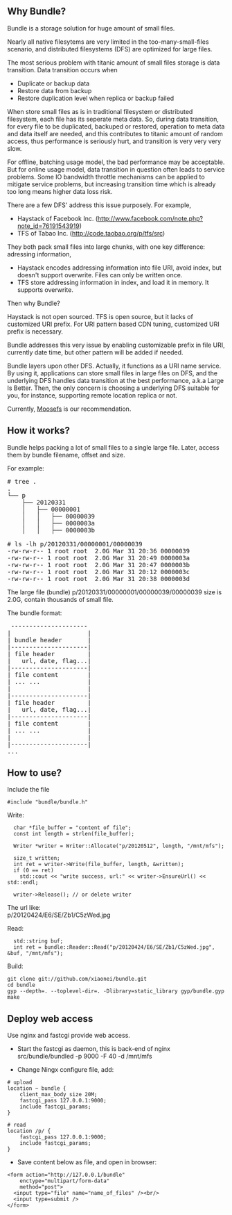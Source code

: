 Why Bundle?
---------------------
Bundle is a storage solution for huge amount of small files.

Nearly all native filesytems are very limited in the too-many-small-files scenario, and distributed filesystems
(DFS) are optimized for large files.

The most serious problem with titanic amount of small files storage is data transition. Data transition occurs
when
- Duplicate or backup data
- Restore data from backup
- Restore duplication level when replica or backup failed

When store small files as is in traditional filesystem or distributed filesystem, each file has its seperate meta
data. So, during data transition, for every file to be duplicated, backuped or restored, operation to meta data and
data itself are needed, and this contributes to titanic amount of random access, thus performance is seriously hurt,
and transition is very very very slow.

For offline, batching usage model, the bad performance may be acceptable. But for online usage model, data
transition in question often leads to service problems. Some IO bandwidth throttle mechanisms can be applied to
mitigate service problems, but increasing transition time which is already too long means higher data loss risk.

There are a few DFS' address this issue purposely. For example,
- Haystack of Facebook Inc. (http://www.facebook.com/note.php?note_id=76191543919)
- TFS of Tabao Inc. (http://code.taobao.org/p/tfs/src)

They both pack small files into large chunks, with one key difference: adressing information,
- Haystack encodes addressing information into file URI, avoid index, but doesn't support overwrite. Files can
only be written once.
- TFS store addressing information in index, and load it in memory. It supports overwrite.

Then why Bundle?

Haystack is not open sourced. TFS is open source, but it lacks of customized URI prefix. For URI pattern based 
CDN tuning, customized URI prefix is necessary.

Bundle addresses this very issue by enabling customizable prefix in file URI, currently date time, but other
pattern will be added if needed.

Bundle layers upon other DFS. Actually, it functions as a URI name service. By using it, applications can store
small files in large files on DFS, and the underlying DFS handles data transition at the best performance, 
a.k.a Large Is Better. Then, the only concern is choosing a underlying DFS suitable for you, for instance,
supporting remote location replica or not.

Currently, [Moosefs](http://www.moosefs.org) is our recommendation.


How it works?
---------------------
Bundle helps packing a lot of small files to a single large file. Later, access them by bundle filename, offset and
size.

For example:
<pre>
# tree .
.
└── p
    ├── 20120331
    │   ├── 00000001
    │   │   ├── 00000039
    │   │   ├── 0000003a
    │   │   ├── 0000003b

# ls -lh p/20120331/00000001/00000039
-rw-rw-r-- 1 root root  2.0G Mar 31 20:36 00000039
-rw-rw-r-- 1 root root  2.0G Mar 31 20:49 0000003a
-rw-rw-r-- 1 root root  2.0G Mar 31 20:47 0000003b
-rw-rw-r-- 1 root root  2.0G Mar 31 20:12 0000003c
-rw-rw-r-- 1 root root  2.0G Mar 31 20:38 0000003d
</pre>

The large file (bundle) p/20120331/00000001/00000039/00000039 size is 2.0G, contain thousands of small file.

The bundle format:
<pre>
 ---------------------
|                     |
| bundle header       |
|---------------------|
| file header         |
|   url, date, flag...|
|---------------------|
| file content        |
| ... ...             |
|                     |
|---------------------|
| file header         |
|   url, date, flag...|
|---------------------|
| file content        |
| ... ...             |
|                     |
|---------------------|
...
</pre>


How to use?
---------------------
Include the file
```
#include "bundle/bundle.h"
```

Write:
```
  char *file_buffer = "content of file";
  const int length = strlen(file_buffer);

  Writer *writer = Writer::Allocate("p/20120512", length, "/mnt/mfs");

  size_t written;
  int ret = writer->Write(file_buffer, length, &written);
  if (0 == ret)
    std::cout << "write success, url:" << writer->EnsureUrl() << std::endl;

  writer->Release(); // or delete writer
```

The url like:  
  p/20120424/E6/SE/Zb1/C5zWed.jpg


Read:
```
  std::string buf;
  int ret = bundle::Reader::Read("p/20120424/E6/SE/Zb1/C5zWed.jpg", &buf, "/mnt/mfs");
```

Build:
```
git clone git://github.com/xiaonei/bundle.git
cd bundle
gyp --depth=. --toplevel-dir=. -Dlibrary=static_library gyp/bundle.gyp
make
```

Deploy web access
----------------------------
Use nginx and fastcgi provide web access.

-  Start the fastcgi as daemon, this is back-end of nginx  
src/bundle/bundled -p 9000 -F 40 -d /mnt/mfs

-  Change Ningx configure file, add:  
```
# upload
location ~ bundle {
    client_max_body_size 20M;
    fastcgi_pass 127.0.0.1:9000;
    include fastcgi_params;
}
```
```
# read
location /p/ {
    fastcgi_pass 127.0.0.1:9000;
    include fastcgi_params;
}
```

-  Save content below as file, and open in browser:  
```
<form action="http://127.0.0.1/bundle"
    enctype="multipart/form-data"
    method="post">
  <input type="file" name="name_of_files" /><br/>
  <input type=submit />
</form>
```
